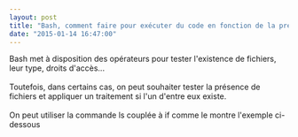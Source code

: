 ```yaml
---
layout: post
title: "Bash, comment faire pour exécuter du code en fonction de la présence de fichier*s*"
date: "2015-01-14 16:47:00"
---
```

Bash met à disposition des opérateurs pour tester l'existence de fichiers, leur type, droits d'accès...<br /><br />Toutefois, dans certains cas, on peut souhaiter tester la présence de fichiers et appliquer un traitement si l'un d'entre eux existe.<br /><br />On peut utiliser la commande ls couplée à if comme le montre l'exemple ci-dessous<br /><br /><script src="http://pastebin.com/embed_js.php?i=jzweDZNg"></script>
